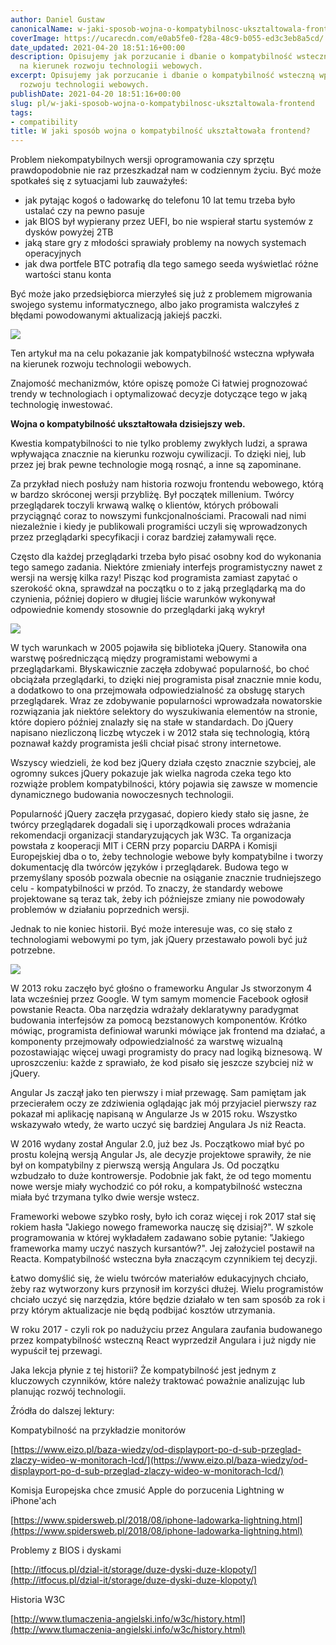 ```yaml
---
author: Daniel Gustaw
canonicalName: w-jaki-sposob-wojna-o-kompatybilnosc-uksztaltowala-frontend
coverImage: https://ucarecdn.com/e0ab5fe0-f28a-48c9-b055-ed3c3eb8a5cd/
date_updated: 2021-04-20 18:51:16+00:00
description: Opisujemy jak porzucanie i dbanie o kompatybilność wsteczną wpływało
  na kierunek rozwoju technologii webowych.
excerpt: Opisujemy jak porzucanie i dbanie o kompatybilność wsteczną wpływało na kierunek
  rozwoju technologii webowych.
publishDate: 2021-04-20 18:51:16+00:00
slug: pl/w-jaki-sposob-wojna-o-kompatybilnosc-uksztaltowala-frontend
tags:
- compatibility
title: W jaki sposób wojna o kompatybilność ukształtowała frontend?
---
```




Problem niekompatybilnych wersji oprogramowania czy sprzętu prawdopodobnie nie raz przeszkadzał nam w codziennym życiu. Być może spotkałeś się z sytuacjami lub zauważyłeś:

* jak pytając kogoś o ładowarkę do telefonu 10 lat temu trzeba było ustalać czy na pewno pasuje
* jak BIOS był wypierany przez UEFI, bo nie wspierał startu systemów z dysków powyżej 2TB
* jaką stare gry z młodości sprawiały problemy na nowych systemach operacyjnych
* jak dwa portfele BTC potrafią dla tego samego seeda wyświetlać różne wartości stanu konta

Być może jako przedsiębiorca mierzyłeś się już z problemem migrowania swojego systemu informatycznego, albo jako programista walczyłeś z błędami powodowanymi aktualizacją jakiejś paczki.

![](https://ucarecdn.com/89e36eaa-b1df-4048-b690-7942494408ad/)

Ten artykuł ma na celu pokazanie jak kompatybilność wsteczna wpływała na kierunek rozwoju technologii webowych.

Znajomość mechanizmów, które opiszę pomoże Ci łatwiej prognozować trendy w technologiach i optymalizować decyzje dotyczące tego w jaką technologię inwestować.

**Wojna o kompatybilność ukształtowała dzisiejszy web.**

Kwestia kompatybilności to nie tylko problemy zwykłych ludzi, a sprawa wpływająca znacznie na kierunku rozwoju cywilizacji. To dzięki niej, lub przez jej brak pewne technologie mogą rosnąć, a inne są zapominane.

Za przykład niech posłuży nam historia rozwoju frontendu webowego, którą w bardzo skróconej wersji przybliżę. Był początek millenium. Twórcy przeglądarek toczyli krwawą walkę o klientów, których próbowali przyciągnąć coraz to nowszymi funkcjonalnościami. Pracowali nad nimi niezależnie i kiedy je publikowali programiści uczyli się wprowadzonych przez przeglądarki specyfikacji i coraz bardziej załamywali ręce.

Często dla każdej przeglądarki trzeba było pisać osobny kod do wykonania tego samego zadania. Niektóre zmieniały interfejs programistyczny nawet z wersji na wersję kilka razy! Pisząc kod programista zamiast zapytać o szerokość okna, sprawdzał na początku o to z jaką przeglądarką ma do czynienia, później dopiero w długiej liście warunków wykonywał odpowiednie komendy stosownie do przeglądarki jaką wykrył

![](https://ucarecdn.com/a05d33ed-5348-4ac0-959b-0df33e5f8823/)

W tych warunkach w 2005 pojawiła się biblioteka jQuery. Stanowiła ona warstwę pośredniczącą między programistami webowymi a przeglądarkami. Błyskawicznie zaczęła zdobywać popularność, bo choć obciążała przeglądarki, to dzięki niej programista pisał znacznie mnie kodu, a dodatkowo to ona przejmowała odpowiedzialność za obsługę starych przeglądarek. Wraz ze zdobywanie popularności wprowadzała nowatorskie rozwiązania jak niektóre selektory do wyszukiwania elementów na stronie, które dopiero później znalazły się na stałe w standardach. Do jQuery napisano niezliczoną liczbę wtyczek i w 2012 stała się technologią, którą poznawał każdy programista jeśli chciał pisać strony internetowe.

Wszyscy wiedzieli, że kod bez jQuery działa często znacznie szybciej, ale ogromny sukces jQuery pokazuje jak wielka nagroda czeka tego kto rozwiąże problem kompatybilności, który pojawia się zawsze w momencie dynamicznego budowania nowoczesnych technologii.

Popularność jQuery zaczęła przygasać, dopiero kiedy stało się jasne, że twórcy przeglądarek dogadali się i uporządkowali proces wdrażania rekomendacji organizacji standaryzujących jak W3C. Ta organizacja powstała z kooperacji MIT i CERN przy poparciu DARPA i Komisji Europejskiej dba o to, żeby technologie webowe były kompatybilne i tworzy dokumentację dla twórców języków i przeglądarek. Budowa tego w przemyślany sposób pozwala obecnie na osiąganie znacznie trudniejszego celu - kompatybilności w przód. To znaczy, że standardy webowe projektowane są teraz tak, żeby ich późniejsze zmiany nie powodowały problemów w działaniu poprzednich wersji.

Jednak to nie koniec historii. Być może interesuje was, co się stało z technologiami webowymi po tym, jak jQuery przestawało powoli być już potrzebne.

![](https://ucarecdn.com/1c67ab75-ecb0-4267-b032-40e168750fe5/)

W 2013 roku zaczęło być głośno o frameworku Angular Js stworzonym 4 lata wcześniej przez Google. W tym samym momencie Facebook ogłosił powstanie Reacta. Oba narzędzia wdrażały deklaratywny paradygmat budowania interfejsów za pomocą bezstanowych komponentów. Krótko mówiąc, programista definiował warunki mówiące jak frontend ma działać, a komponenty przejmowały odpowiedzialność za warstwę wizualną pozostawiając więcej uwagi programisty do pracy nad logiką biznesową. W uproszczeniu: każde z sprawiało, że kod pisało się jeszcze szybciej niż w jQuery.

Angular Js zaczął jako ten pierwszy i miał przewagę. Sam pamiętam jak przecierałem oczy ze zdziwienia oglądając jak mój przyjaciel pierwszy raz pokazał mi aplikację napisaną w Angularze Js w 2015 roku. Wszystko wskazywało wtedy, że warto uczyć się bardziej Angulara Js niż Reacta.

W 2016 wydany został Angular 2.0, już bez Js. Początkowo miał być po prostu kolejną wersją Angular Js, ale decyzje projektowe sprawiły, że nie był on kompatybilny z pierwszą wersją Angulara Js. Od początku wzbudzało to duże kontrowersje. Podobnie jak fakt, że od tego momentu nowe wersje miały wychodzić co pół roku, a kompatybilność wsteczna miała być trzymana tylko dwie wersje wstecz.

Frameworki webowe szybko rosły, było ich coraz więcej i rok 2017 stał się rokiem hasła "Jakiego nowego frameworka nauczę się dzisiaj?". W szkole programowania w której wykładałem zadawano sobie pytanie: "Jakiego frameworka mamy uczyć naszych kursantów?". Jej założyciel postawił na Reacta. Kompatybilność wsteczna była znaczącym czynnikiem tej decyzji.

Łatwo domyślić się, że wielu twórców materiałów edukacyjnych chciało, żeby raz wytworzony kurs przynosił im korzyści dłużej. Wielu programistów chciało uczyć się narzędzia, które będzie działało w ten sam sposób za rok i przy którym aktualizacje nie będą podbijać kosztów utrzymania.

W roku 2017 - czyli rok po nadużyciu przez Angulara zaufania budowanego przez kompatybilność wsteczną React wyprzedził Angulara i już nigdy nie wypuścił tej przewagi.

Jaka lekcja płynie z tej historii? Że kompatybilność jest jednym z kluczowych czynników, które należy traktować poważnie analizując lub planując rozwój technologii.

Źródła do dalszej lektury:

Kompatybilność na przykładzie monitorów

[https://www.eizo.pl/baza-wiedzy/od-displayport-po-d-sub-przeglad-zlaczy-wideo-w-monitorach-lcd/](https://www.eizo.pl/baza-wiedzy/od-displayport-po-d-sub-przeglad-zlaczy-wideo-w-monitorach-lcd/)

Komisja Europejska chce zmusić Apple do porzucenia Lightning w iPhone'ach

[https://www.spidersweb.pl/2018/08/iphone-ladowarka-lightning.html](https://www.spidersweb.pl/2018/08/iphone-ladowarka-lightning.html)

Problemy z BIOS i dyskami

[http://itfocus.pl/dzial-it/storage/duze-dyski-duze-klopoty/](http://itfocus.pl/dzial-it/storage/duze-dyski-duze-klopoty/)

Historia W3C

[http://www.tlumaczenia-angielski.info/w3c/history.html](http://www.tlumaczenia-angielski.info/w3c/history.html)

